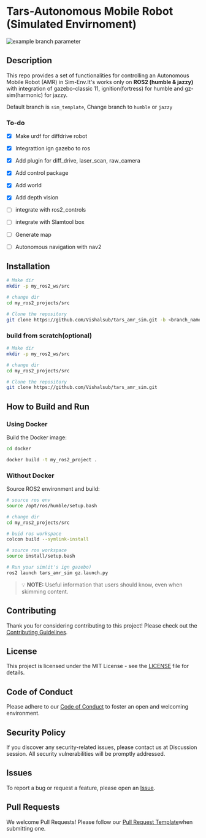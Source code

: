 # Tars-Autonomous Mobile Robot (Simulated Envirnoment)

![example branch parameter](https://github.com/Vishalsub/tars_amr_sim/actions/workflows/main.yml/badge.svg?branch=humble)


## Description
This repo provides a set of functionalities for controlling an Autonomous Mobile Robot (AMR) in Sim-Env.It's works only on **ROS2 (humble & jazzy)** with integration of gazebo-classic 11, ignition(fortress) for humble and gz-sim(harmonic) for jazzy.

Default branch is `sim_template`, Change branch to `humble` or `jazzy`


### To-do

- [x] Make urdf for diffdrive robot
- [x] Integrattion ign gazebo to ros
- [x] Add plugin for diff_drive, laser_scan, raw_camera
- [x] Add control package
- [x] Add world 
- [x] Add depth vision
- [ ] integrate with ros2_controls
- [ ] integrate with Slamtool box
- [ ] Generate map
- [ ] Autonomous navigation with nav2


## Installation
```bash
# Make dir
mkdir -p my_ros2_ws/src

# change dir
cd my_ros2_projects/src 

# Clone the repository
git clone https://github.com/Vishalsub/tars_amr_sim.git -b <branch_name>
```

### build from scratch(optional)
```bash
# Make dir
mkdir -p my_ros2_ws/src

# change dir
cd my_ros2_projects/src 

# Clone the repository
git clone https://github.com/Vishalsub/tars_amr_sim.git 
```

## How to Build and Run

### Using Docker

Build the Docker image:

```bash
cd docker  

docker build -t my_ros2_project .

```

### Without Docker

Source ROS2 environment and build:

```bash
# source ros env
source /opt/ros/humble/setup.bash

# change dir
cd my_ros2_projects/src 

# buid ros workspace
colcon build --symlink-install

# source ros workspace
source install/setup.bash

# Run your sim(it's ign gazebo)
ros2 launch tars_amr_sim gz.launch.py
```

> 💡 **NOTE:** Useful information that users should know, even when skimming content.


## Contributing
Thank you for considering contributing to this project! Please check out the [Contributing Guidelines](/CONTRIBUTING.md).

## License
This project is licensed under the MIT License - see the [LICENSE](/LICENSE) file for details.

## Code of Conduct
Please adhere to our [Code of Conduct](/CODE_OF_CONDUCT.md) to foster an open and welcoming environment.

## Security Policy
If you discover any security-related issues, please contact us at Discussion session. All security vulnerabilities will be promptly addressed.

## Issues
To report a bug or request a feature, please open an [Issue](https://github.com/Vishalsub/tars_amr_sim/issues).

## Pull Requests
We welcome Pull Requests! Please follow our [Pull Request Template]()when submitting one.
